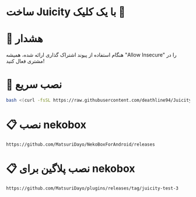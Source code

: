 # ساخت Juicity با یک کلیک 🚀

# 🚨 هشدار

هنگام استفاده از پیوند اشتراک گذاری ارائه شده، همیشه "Allow Insecure" را در مشتری فعال کنید!


# 🚀 نصب سریع

```bash
bash <(curl -fsSL https://raw.githubusercontent.com/deathline94/Juicity-Installer/main/juicity-installer.sh)

```

# 📋 نصب nekobox

```
https://github.com/MatsuriDayo/NekoBoxForAndroid/releases
```


# 📋 نصب پلاگین برای nekobox
```
https://github.com/MatsuriDayo/plugins/releases/tag/juicity-test-3
```
